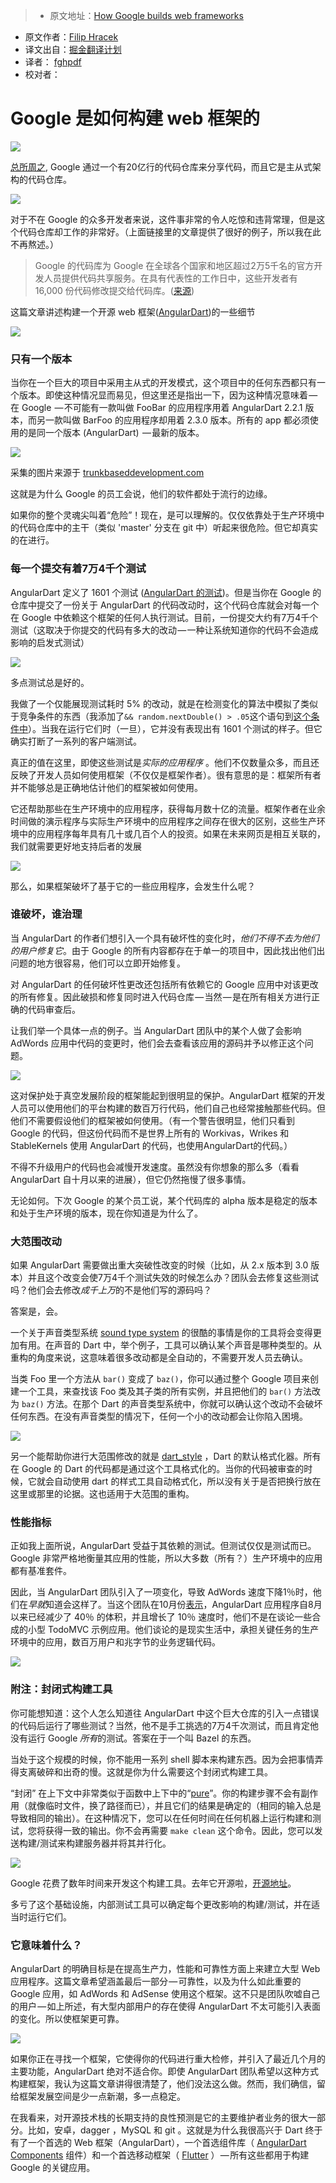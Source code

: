 > * 原文地址：[How Google builds web frameworks](https://medium.freecodecamp.com/how-google-builds-a-web-framework-5eeddd691dea#.dv1nhpg5w)
* 原文作者：[Filip Hracek](https://medium.freecodecamp.com/@filiph)
* 译文出自：[掘金翻译计划](https://github.com/xitu/gold-miner)
* 译者： [fghpdf](https://github.com/fghpdf) 
* 校对者：

# Google 是如何构建 web 框架的

![](https://cdn-images-1.medium.com/max/1000/1*QDS-kCgeF8ZJg_JSEwwIeA.jpeg)

[总所周之](http://cacm.acm.org/magazines/2016/7/204032-why-google-stores-billions-of-lines-of-code-in-a-single-repository/fulltext), Google 通过一个有20亿行的代码仓库来分享代码，而且它是主从式架构的代码仓库。

![](https://cdn-images-1.medium.com/max/800/1*3hPZNDocbp68XsbsJoZ-iQ.jpeg)

对于不在 Google 的众多开发者来说，这件事非常的令人吃惊和违背常理，但是这个代码仓库却工作的非常好。（上面链接里的文章提供了很好的例子，所以我在此不再熬述。）

> Google 的代码库为 Google 在全球各个国家和地区超过2万5千名的官方开发人员提供代码共享服务。在具有代表性的工作日中，这些开发者有 16,000 份代码修改提交给代码库。([来源](http://cacm.acm.org/magazines/2016/7/204032-why-google-stores-billions-of-lines-of-code-in-a-single-repository/fulltext))

这篇文章讲述构建一个开源 web 框架([AngularDart](https://webdev.dartlang.org/angular))的一些细节

![](https://cdn-images-1.medium.com/max/800/1*42xyxKFKI9a0j0BWuHGIHg.jpeg)

### 只有一个版本

当你在一个巨大的项目中采用主从式的开发模式，这个项目中的任何东西都只有一个版本。即使这种情况显而易见，但这里还是指出一下，因为这种情况意味着 — 在 Google  — 不可能有一款叫做 FooBar 的应用程序用着 AngularDart 2.2.1 版本，而另一款叫做 BarFoo 的应用程序却用着 2.3.0 版本。所有的 app 都必须使用的是同一个版本 (AngularDart)  — 最新的版本。

![](https://cdn-images-1.medium.com/max/800/0*vdQqatZdTxZ9CUDs.)

采集的图片来源于 [trunkbaseddevelopment.com](https://trunkbaseddevelopment.com/)

这就是为什么 Google 的员工会说，他们的软件都处于流行的边缘。

如果你的整个灵魂尖叫着“危险”！现在，是可以理解的。仅仅依靠处于生产环境中的代码仓库中的主干（类似 'master' 分支在 git 中）听起来很危险。但它却真实的在进行。

### 每一个提交有着7万4千个测试

AngularDart 定义了 1601 个测试 ([AngularDart 的测试](https://github.com/dart-lang/angular2/tree/master/test))。但是当你在 Google 的仓库中提交了一份关于 AngularDart 的代码改动时，这个代码仓库就会对每一个在 Google 中依赖这个框架的任何人执行测试。目前，一份提交大约有7万4千个测试（这取决于你提交的代码有多大的改动 — 一种让系统知道你的代码不会造成影响的启发式测试）

![](https://cdn-images-1.medium.com/max/800/1*5VjjBOiVq74495vLAKctOg.png)

多点测试总是好的。


我做了一个仅能展现测试耗时 5% 的改动，就是在检测变化的算法中模拟了类似于竞争条件的东西（我添加了`&& random.nextDouble() > .05`这个语句到[这个条件中](https://github.com/dart-lang/angular2/blob/v2.1.0/lib/src/core/change_detection/differs/default_iterable_differ.dart#L386)）。当我在运行它们时（一旦），它并没有表现出有 1601 个测试的样子。但它确实打断了一系列的客户端测试。

真正的值在这里，即使这些测试是*实际的应用程序* 。他们不仅数量众多，而且还反映了开发人员如何使用框架（不仅仅是框架作者）。很有意思的是：框架所有者并不能够总是正确地估计他们的框架被如何使用。

它还帮助那些在生产环境中的应用程序，获得每月数十亿的流量。框架作者在业余时间做的演示程序与实际生产环境中的应用程序之间存在很大的区别，这些生产环境中的应用程序每年具有几十或几百个人的投资。如果在未来网页是相互关联的，我们就需要更好地支持后者的发展



![](https://cdn-images-1.medium.com/max/800/1*DrJBfzzSTkGdmrlu6OnYfA.png)

那么，如果框架破坏了基于它的一些应用程序，会发生什么呢？


### 谁破坏，谁治理

当 AngularDart 的作者们想引入一个具有破坏性的变化时，*他们不得不去为他们的用户修复它*。由于 Google 的所有内容都存在于单一的项目中，因此找出他们出问题的地方很容易，他们可以立即开始修复。

对 AngularDart 的任何破坏性更改还包括所有依赖它的 Google 应用中对该更改的所有修复。因此破损和修复同时进入代码仓库 — 当然 — 是在所有相关方进行正确的代码审查后。

让我们举一个具体一点的例子。当 AngularDart 团队中的某个人做了会影响 AdWords 应用中代码的变更时，他们会去查看该应用的源码并予以修正这个问题。

![](https://cdn-images-1.medium.com/max/800/1*kbwhvH4lz1B-jRHBCEvAcA.png)

这对保护处于真空发展阶段的框架能起到很明显的保护。AngularDart 框架的开发人员可以使用他们的平台构建的数百万行代码，他们自己也经常接触那些代码。但他们不需要假设他们的框架被如何使用。（有一个警告很明显，他们只看到 Google 的代码，但这份代码而不是世界上所有的 Workivas，Wrikes 和 StableKernels 使用 AngularDart 的代码，也使用AngularDart的代码。）

不得不升级用户的代码也会减慢开发速度。虽然没有你想象的那么多（看看 AngularDart 自十月以来的进展），但它仍然拖慢了很多事情。

无论如何。下次 Google 的某个员工说，某个代码库的 alpha 版本是稳定的版本和处于生产环境的版本，现在你知道是为什么了。

### 大范围改动

如果 AngularDart 需要做出重大突破性改变的时候（比如，从 2.x 版本到 3.0 版本）并且这个改变会使7万4千个测试失效的时候怎么办？团队会去修复这些测试吗？他们会去修改*成千上万*的不是他们写的源码吗？

答案是，会。

一个关于声音类型系统 [sound type system](https://www.dartlang.org/guides/language/sound-dart) 的很酷的事情是你的工具将会变得更加有用。在声音的 Dart 中，举个例子，工具可以确认某个声音是哪种类型的。从重构的角度来说，这意味着很多改动都是全自动的，不需要开发人员去确认。

当类 Foo 里一个方法从 `bar()` 变成了 `baz()`，你可以通过整个 Google 项目来创建一个工具，来查找该 Foo 类及其子类的所有实例，并且把他们的 `bar()` 方法改为 `baz()` 方法。在那个 Dart 的声音类型系统中，你就可以确认这个改动不会破坏任何东西。在没有声音类型的情况下，任何一个小的改动都会让你陷入困境。

![](https://cdn-images-1.medium.com/max/800/1*yxqdl9CBoB48XG0avf4piQ.gif)

另一个能帮助你进行大范围修改的就是 [dart_style](https://github.com/dart-lang/dart_style) ，Dart 的默认格式化器。所有在 Google 的 Dart 的代码都是通过这个工具格式化的。当你的代码被审查的时候，它就会自动使用 dart 的样式工具自动格式化，所以没有关于是否把换行放在这里或那里的论据。这也适用于大范围的重构。

### 性能指标

正如我上面所说，AngularDart 受益于其依赖的测试。但测试仅仅是测试而已。Google 非常严格地衡量其应用的性能，所以大多数（所有？）生产环境中的应用都有基准套件。

因此，当 AngularDart 团队引入了一项变化，导致 AdWords 速度下降1％时，他们在*早就*知道会这样了。当这个团队在10月份[表示](https://www.youtube.com/watch?list=PLOU2XLYxmsILKY-A1kq4eHMcku3GMAyp2&amp;v=8ixOkJOXdMo)，AngularDart 应用程序自8月以来已经减少了 40％ 的体积，并且增长了 10％ 速度时，他们不是在谈论一些合成的小型 TodoMVC 示例应用。他们谈论的是现实生活中，承担关键任务的生产环境中的应用，数百万用户和兆字节的业务逻辑代码。

![](https://cdn-images-1.medium.com/max/800/1*FFPofhArfE_q-ppyTkDniA.png)

### 附注：封闭式构建工具

你可能想知道：这个人怎么知道往 AngularDart 中这个巨大仓库的引入一点错误的代码后运行了哪些测试？当然，他不是手工挑选的7万4千次测试，而且肯定他没有运行 Google *所有*的测试。答案在于一个叫 Bazel 的东西。

当处于这个规模的时候，你不能用一系列 shell 脚本来构建东西。因为会把事情弄得支离破碎和出奇的慢。这就是你为什么需要这个封闭式构建工具。

“封闭” 在上下文中非常类似于函数中上下中的“[pure](https://en.wikipedia.org/wiki/Pure_function)”。你的构建步骤不会有副作用（就像临时文件，换了路径而已），并且它们的结果是确定的（相同的输入总是导致相同的输出）。在这种情况下，您可以在任何时间在任何机器上运行构建和测试，您将获得一致的输出。你不会再需要 `make clean` 这个命令。因此，您可以发送构建/测试来构建服务器并将其并行化。

![](https://cdn-images-1.medium.com/max/800/1*sq_8UFpeBsxSIpBXpmWiSg.png)

Google 花费了数年时间来开发这个构建工具。去年它开源啦，[开源地址](https://bazel.build/)。

多亏了这个基础设施，内部测试工具可以确定每个更改影响的构建/测试，并在适当时运行它们。

### 它意味着什么？

AngularDart 的明确目标是在提高生产力，性能和可靠性方面上来建立大型 Web 应用程序。这篇文章希望涵盖最后一部分 — 可靠性，以及为什么如此重要的 Google 应用，如 AdWords 和 AdSense 使用这个框架。这不只是团队吹嘘自己的用户 — 如上所述，有大型内部用户的存在使得 AngularDart 不太可能引入表面的变化。所以使框架更可靠。

![](https://cdn-images-1.medium.com/max/800/1*BjhLEoihrMr6eRcTYL50ag.png)

如果你正在寻找一个框架，它使得你的代码进行重大检修，并引入了最近几个月的主要功能，AngularDart 绝对不适合你。即使 AngularDart 团队希望以这种方式构建框架，我认为这篇文章讲得很清楚了，他们没法这么做。然而，我们确信，留给框架发展空间是少一点新潮，多一点稳定。

在我看来，对开源技术栈的长期支持的良性预测是它的主要维护者业务的很大一部分。比如，安卓，dagger ，MySQL 和 git 。这就是为什么我很高兴于 Dart 终于有了一个首选的 Web 框架（AngularDart），一个首选组件库（ [AngularDart Components](https://pub.dartlang.org/packages/angular2_components) 组件）和一个首选移动框架（ [Flutter](https://flutter.io/) ） — 所有这些都用于构建 Google 的关键应用。